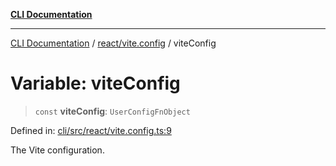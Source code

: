 [**CLI Documentation**](../../../README.md)

***

[CLI Documentation](../../../README.md) / [react/vite.config](../README.md) / viteConfig

# Variable: viteConfig

> `const` **viteConfig**: `UserConfigFnObject`

Defined in: [cli/src/react/vite.config.ts:9](https://github.com/stonemjs/cli/blob/ae332002b2560de84ae3a35accc1d91282bd1543/src/react/vite.config.ts#L9)

The Vite configuration.
